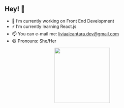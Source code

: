 ## Hey! 👋


 - 🔭 I’m currently working on Front End Development 
 - ⚡ I’m currently learning React.js
 - 📫 You can e-mail me: liviaalcantara.dev@gmail.com
 - 😄 Pronouns: She/Her
 

 
 <div align="center">
  <a href="https://liviadev.netlify.app/">
  <img height="180em" src="https://github-readme-stats.vercel.app/api/top-langs/?username=liviaalcantaraf&layout=compact&langs_count=7&theme=dracula"/>
</div>
  


